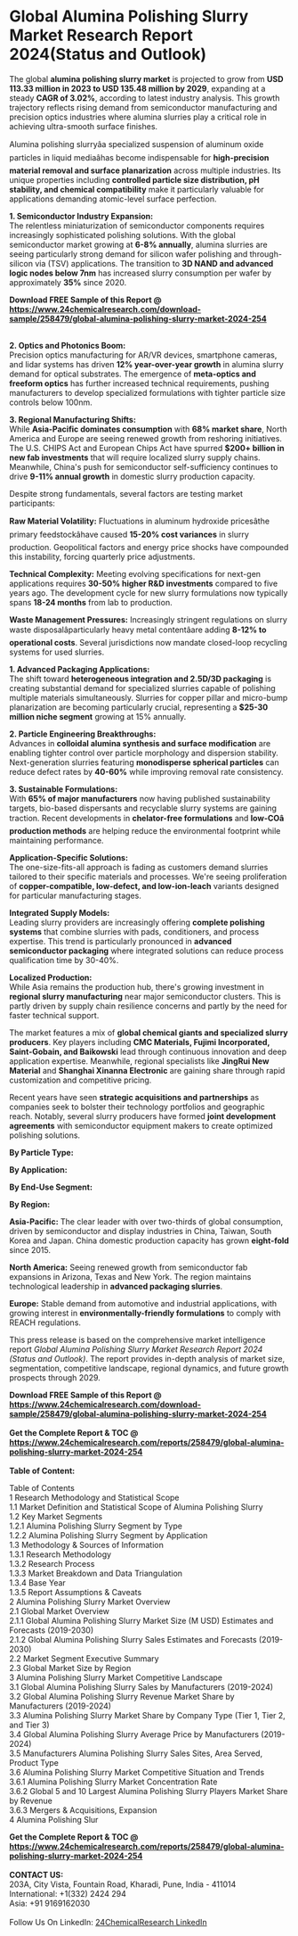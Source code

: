 <h1>Global Alumina Polishing Slurry Market Research Report 2024(Status and Outlook)</h1><p>The global <strong>alumina polishing slurry market</strong> is projected to grow from <strong>USD 113.33 million in 2023 to USD 135.48 million by 2029</strong>, expanding at a steady <strong>CAGR of 3.02%</strong>, according to latest industry analysis. This growth trajectory reflects rising demand from semiconductor manufacturing and precision optics industries where alumina slurries play a critical role in achieving ultra-smooth surface finishes.</p><p>Alumina polishing slurryâa specialized suspension of aluminum oxide particles in liquid mediaâhas become indispensable for <strong>high-precision material removal and surface planarization</strong> across multiple industries. Its unique properties including <strong>controlled particle size distribution, pH stability, and chemical compatibility</strong> make it particularly valuable for applications demanding atomic-level surface perfection.</p><p><strong>1. Semiconductor Industry Expansion:</strong><br>
The relentless miniaturization of semiconductor components requires increasingly sophisticated polishing solutions. With the global semiconductor market growing at <strong>6-8% annually</strong>, alumina slurries are seeing particularly strong demand for silicon wafer polishing and through-silicon via (TSV) applications. The transition to <strong>3D NAND and advanced logic nodes below 7nm</strong> has increased slurry consumption per wafer by approximately <strong>35%</strong> since 2020.</p><div><b>Download FREE Sample of this Report @ 
            <a href="https://www.24chemicalresearch.com/download-sample/258479/global-alumina-polishing-slurry-market-2024-254">
            https://www.24chemicalresearch.com/download-sample/258479/global-alumina-polishing-slurry-market-2024-254</a></b></div><br><p><strong>2. Optics and Photonics Boom:</strong><br>
Precision optics manufacturing for AR/VR devices, smartphone cameras, and lidar systems has driven <strong>12% year-over-year growth</strong> in alumina slurry demand for optical substrates. The emergence of <strong>meta-optics and freeform optics</strong> has further increased technical requirements, pushing manufacturers to develop specialized formulations with tighter particle size controls below 100nm.</p><p><strong>3. Regional Manufacturing Shifts:</strong><br>
While <strong>Asia-Pacific dominates consumption</strong> with <strong>68% market share</strong>, North America and Europe are seeing renewed growth from reshoring initiatives. The U.S. CHIPS Act and European Chips Act have spurred <strong>$200+ billion in new fab investments</strong> that will require localized slurry supply chains. Meanwhile, China's push for semiconductor self-sufficiency continues to drive <strong>9-11% annual growth</strong> in domestic slurry production capacity.</p><p>Despite strong fundamentals, several factors are testing market participants:</p><p><strong>Raw Material Volatility:</strong> Fluctuations in aluminum hydroxide pricesâthe primary feedstockâhave caused <strong>15-20% cost variances</strong> in slurry production. Geopolitical factors and energy price shocks have compounded this instability, forcing quarterly price adjustments.</p><p><strong>Technical Complexity:</strong> Meeting evolving specifications for next-gen applications requires <strong>30-50% higher R&amp;D investments</strong> compared to five years ago. The development cycle for new slurry formulations now typically spans <strong>18-24 months</strong> from lab to production.</p><p><strong>Waste Management Pressures:</strong> Increasingly stringent regulations on slurry waste disposalâparticularly heavy metal contentâare adding <strong>8-12% to operational costs</strong>. Several jurisdictions now mandate closed-loop recycling systems for used slurries.</p><p><strong>1. Advanced Packaging Applications:</strong><br>
The shift toward <strong>heterogeneous integration and 2.5D/3D packaging</strong> is creating substantial demand for specialized slurries capable of polishing multiple materials simultaneously. Slurries for copper pillar and micro-bump planarization are becoming particularly crucial, representing a <strong>$25-30 million niche segment</strong> growing at 15% annually.</p><p><strong>2. Particle Engineering Breakthroughs:</strong><br>
Advances in <strong>colloidal alumina synthesis and surface modification</strong> are enabling tighter control over particle morphology and dispersion stability. Next-generation slurries featuring <strong>monodisperse spherical particles</strong> can reduce defect rates by <strong>40-60%</strong> while improving removal rate consistency.</p><p><strong>3. Sustainable Formulations:</strong><br>
With <strong>65% of major manufacturers</strong> now having published sustainability targets, bio-based dispersants and recyclable slurry systems are gaining traction. Recent developments in <strong>chelator-free formulations</strong> and <strong>low-COâ production methods</strong> are helping reduce the environmental footprint while maintaining performance.</p><p><strong>Application-Specific Solutions:</strong><br>
    The one-size-fits-all approach is fading as customers demand slurries tailored to their specific materials and processes. We're seeing proliferation of <strong>copper-compatible, low-defect, and low-ion-leach</strong> variants designed for particular manufacturing stages.</p><p><strong>Integrated Supply Models:</strong><br>
    Leading slurry providers are increasingly offering <strong>complete polishing systems</strong> that combine slurries with pads, conditioners, and process expertise. This trend is particularly pronounced in <strong>advanced semiconductor packaging</strong> where integrated solutions can reduce process qualification time by 30-40%.</p><p><strong>Localized Production:</strong><br>
    While Asia remains the production hub, there's growing investment in <strong>regional slurry manufacturing</strong> near major semiconductor clusters. This is partly driven by supply chain resilience concerns and partly by the need for faster technical support.</p><p>The market features a mix of <strong>global chemical giants and specialized slurry producers</strong>. Key players including <strong>CMC Materials, Fujimi Incorporated, Saint-Gobain, and Baikowski</strong> lead through continuous innovation and deep application expertise. Meanwhile, regional specialists like <strong>JingRui New Material</strong> and <strong>Shanghai Xinanna Electronic</strong> are gaining share through rapid customization and competitive pricing.</p><p>Recent years have seen <strong>strategic acquisitions and partnerships</strong> as companies seek to bolster their technology portfolios and geographic reach. Notably, several slurry producers have formed <strong>joint development agreements</strong> with semiconductor equipment makers to create optimized polishing solutions.</p><p><strong>By Particle Type:</strong></p><p><strong>By Application:</strong></p><p><strong>By End-Use Segment:</strong></p><p><strong>By Region:</strong></p><p><strong>Asia-Pacific:</strong> The clear leader with over two-thirds of global consumption, driven by semiconductor and display industries in China, Taiwan, South Korea and Japan. China domestic production capacity has grown <strong>eight-fold</strong> since 2015.</p><p><strong>North America:</strong> Seeing renewed growth from semiconductor fab expansions in Arizona, Texas and New York. The region maintains technological leadership in <strong>advanced packaging slurries</strong>.</p><p><strong>Europe:</strong> Stable demand from automotive and industrial applications, with growing interest in <strong>environmentally-friendly formulations</strong> to comply with REACH regulations.</p><p>This press release is based on the comprehensive market intelligence report <em>Global Alumina Polishing Slurry Market Research Report 2024 (Status and Outlook)</em>. The report provides in-depth analysis of market size, segmentation, competitive landscape, regional dynamics, and future growth prospects through 2029.</p><div><b>Download FREE Sample of this Report @ 
            <a href="https://www.24chemicalresearch.com/download-sample/258479/global-alumina-polishing-slurry-market-2024-254">
            https://www.24chemicalresearch.com/download-sample/258479/global-alumina-polishing-slurry-market-2024-254</a></b></div><br><div><b>Get the Complete Report & TOC @ 
            <a href="https://www.24chemicalresearch.com/reports/258479/global-alumina-polishing-slurry-market-2024-254">
            https://www.24chemicalresearch.com/reports/258479/global-alumina-polishing-slurry-market-2024-254</a></b></div><br>
            <b>Table of Content:</b><p>Table of Contents<br />
1 Research Methodology and Statistical Scope<br />
1.1 Market Definition and Statistical Scope of Alumina Polishing Slurry<br />
1.2 Key Market Segments<br />
1.2.1 Alumina Polishing Slurry Segment by Type<br />
1.2.2 Alumina Polishing Slurry Segment by Application<br />
1.3 Methodology & Sources of Information<br />
1.3.1 Research Methodology<br />
1.3.2 Research Process<br />
1.3.3 Market Breakdown and Data Triangulation<br />
1.3.4 Base Year<br />
1.3.5 Report Assumptions & Caveats<br />
2 Alumina Polishing Slurry Market Overview<br />
2.1 Global Market Overview<br />
2.1.1 Global Alumina Polishing Slurry Market Size (M USD) Estimates and Forecasts (2019-2030)<br />
2.1.2 Global Alumina Polishing Slurry Sales Estimates and Forecasts (2019-2030)<br />
2.2 Market Segment Executive Summary<br />
2.3 Global Market Size by Region<br />
3 Alumina Polishing Slurry Market Competitive Landscape<br />
3.1 Global Alumina Polishing Slurry Sales by Manufacturers (2019-2024)<br />
3.2 Global Alumina Polishing Slurry Revenue Market Share by Manufacturers (2019-2024)<br />
3.3 Alumina Polishing Slurry Market Share by Company Type (Tier 1, Tier 2, and Tier 3)<br />
3.4 Global Alumina Polishing Slurry Average Price by Manufacturers (2019-2024)<br />
3.5 Manufacturers Alumina Polishing Slurry Sales Sites, Area Served, Product Type<br />
3.6 Alumina Polishing Slurry Market Competitive Situation and Trends<br />
3.6.1 Alumina Polishing Slurry Market Concentration Rate<br />
3.6.2 Global 5 and 10 Largest Alumina Polishing Slurry Players Market Share by Revenue<br />
3.6.3 Mergers & Acquisitions, Expansion<br />
4 Alumina Polishing Slur</p><div><b>Get the Complete Report & TOC @ 
            <a href="https://www.24chemicalresearch.com/reports/258479/global-alumina-polishing-slurry-market-2024-254">
            https://www.24chemicalresearch.com/reports/258479/global-alumina-polishing-slurry-market-2024-254</a></b></div><br><b>CONTACT US:</b><br>
            203A, City Vista, Fountain Road, Kharadi, Pune, India - 411014<br>
            International: +1(332) 2424 294<br>
            Asia: +91 9169162030 <br><br>
            Follow Us On LinkedIn: <a href="https://www.linkedin.com/company/24chemicalresearch/">24ChemicalResearch LinkedIn</a>